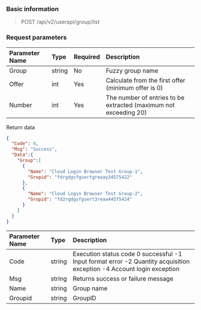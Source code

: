 ### Basic information

> POST /api/v2/userapi/group/list

### Request parameters

|Parameter Name | Type | Required | Description|
|:------ |:------ |:------ |:------|
|Group | string | No | Fuzzy group name|
|Offer | int | Yes | Calculate from the first offer (minimum offer is 0)|
|Number | int | Yes | The number of entries to be extracted (maximum not exceeding 20)|

Return data

```json
{
  "Code": 0,
  "Msg": "Success",
  "Data":{
    "Group":[
      {
        "Name": "Cloud Login Browser Test Group-1",
        "Gropid": "fdrgdgsfgsertgreaay34575422"
      },
      {
        "Name": "Cloud Login Browser Test Group-2",
        "Gropid": "fd2rgdgsfgsert3reaa44575424"
      }
    ]
  }
}
```

|Parameter Name | Type | Description|
|:-------- |:-------- |:--------|
|Code | string | Execution status code 0 successful -1 Input format error -2 Quantity acquisition exception -4 Account login exception|
|Msg | string | Returns success or failure message|
|Name | string | Group name|
|Groupid | string | GroupID|